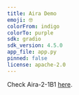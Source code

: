 ```yaml
---
title: Aira Demo
emoji: 🤓 
colorFrom: indigo
colorTo: purple
sdk: gradio
sdk_version: 4.5.0
app_file: app.py
pinned: false
license: apache-2.0
---
```


Check Aira-2-1B1 [here](https://huggingface.co/nicholasKluge/Aira-2-1B1).
